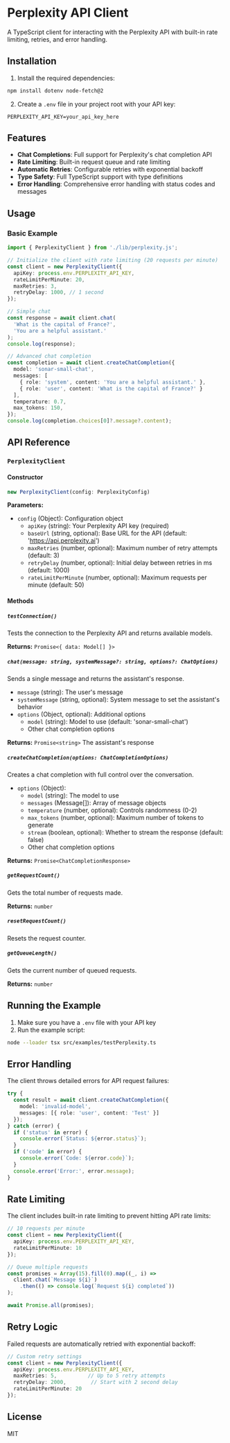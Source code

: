 # Perplexity API Client

A TypeScript client for interacting with the Perplexity API with built-in rate limiting, retries, and error handling.

## Installation

1. Install the required dependencies:

```bash
npm install dotenv node-fetch@2
```

2. Create a `.env` file in your project root with your API key:

```env
PERPLEXITY_API_KEY=your_api_key_here
```

## Features

- **Chat Completions**: Full support for Perplexity's chat completion API
- **Rate Limiting**: Built-in request queue and rate limiting
- **Automatic Retries**: Configurable retries with exponential backoff
- **Type Safety**: Full TypeScript support with type definitions
- **Error Handling**: Comprehensive error handling with status codes and messages

## Usage

### Basic Example

```typescript
import { PerplexityClient } from './lib/perplexity.js';

// Initialize the client with rate limiting (20 requests per minute)
const client = new PerplexityClient({
  apiKey: process.env.PERPLEXITY_API_KEY,
  rateLimitPerMinute: 20,
  maxRetries: 3,
  retryDelay: 1000, // 1 second
});

// Simple chat
const response = await client.chat(
  'What is the capital of France?',
  'You are a helpful assistant.'
);
console.log(response);

// Advanced chat completion
const completion = await client.createChatCompletion({
  model: 'sonar-small-chat',
  messages: [
    { role: 'system', content: 'You are a helpful assistant.' },
    { role: 'user', content: 'What is the capital of France?' }
  ],
  temperature: 0.7,
  max_tokens: 150,
});
console.log(completion.choices[0]?.message?.content);
```

## API Reference

### `PerplexityClient`

#### Constructor

```typescript
new PerplexityClient(config: PerplexityConfig)
```

**Parameters:**

- `config` (Object): Configuration object
  - `apiKey` (string): Your Perplexity API key (required)
  - `baseUrl` (string, optional): Base URL for the API (default: 'https://api.perplexity.ai')
  - `maxRetries` (number, optional): Maximum number of retry attempts (default: 3)
  - `retryDelay` (number, optional): Initial delay between retries in ms (default: 1000)
  - `rateLimitPerMinute` (number, optional): Maximum requests per minute (default: 50)

#### Methods

##### `testConnection()`

Tests the connection to the Perplexity API and returns available models.

**Returns:** `Promise<{ data: Model[] }>`

##### `chat(message: string, systemMessage?: string, options?: ChatOptions)`

Sends a single message and returns the assistant's response.

- `message` (string): The user's message
- `systemMessage` (string, optional): System message to set the assistant's behavior
- `options` (Object, optional): Additional options
  - `model` (string): Model to use (default: 'sonar-small-chat')
  - Other chat completion options

**Returns:** `Promise<string>` The assistant's response

##### `createChatCompletion(options: ChatCompletionOptions)`

Creates a chat completion with full control over the conversation.

- `options` (Object):
  - `model` (string): The model to use
  - `messages` (Message[]): Array of message objects
  - `temperature` (number, optional): Controls randomness (0-2)
  - `max_tokens` (number, optional): Maximum number of tokens to generate
  - `stream` (boolean, optional): Whether to stream the response (default: false)
  - Other chat completion options

**Returns:** `Promise<ChatCompletionResponse>`

##### `getRequestCount()`

Gets the total number of requests made.

**Returns:** `number`

##### `resetRequestCount()`

Resets the request counter.

##### `getQueueLength()`

Gets the current number of queued requests.

**Returns:** `number`

## Running the Example

1. Make sure you have a `.env` file with your API key
2. Run the example script:

```bash
node --loader tsx src/examples/testPerplexity.ts
```

## Error Handling

The client throws detailed errors for API request failures:

```typescript
try {
  const result = await client.createChatCompletion({
    model: 'invalid-model',
    messages: [{ role: 'user', content: 'Test' }]
  });
} catch (error) {
  if ('status' in error) {
    console.error(`Status: ${error.status}`);
  }
  if ('code' in error) {
    console.error(`Code: ${error.code}`);
  }
  console.error('Error:', error.message);
}
```

## Rate Limiting

The client includes built-in rate limiting to prevent hitting API rate limits:

```typescript
// 10 requests per minute
const client = new PerplexityClient({
  apiKey: process.env.PERPLEXITY_API_KEY,
  rateLimitPerMinute: 10
});

// Queue multiple requests
const promises = Array(15).fill(0).map((_, i) => 
  client.chat(`Message ${i}`)
    .then(() => console.log(`Request ${i} completed`))
);

await Promise.all(promises);
```

## Retry Logic

Failed requests are automatically retried with exponential backoff:

```typescript
// Custom retry settings
const client = new PerplexityClient({
  apiKey: process.env.PERPLEXITY_API_KEY,
  maxRetries: 5,          // Up to 5 retry attempts
  retryDelay: 2000,        // Start with 2 second delay
  rateLimitPerMinute: 20
});
```

## License

MIT
